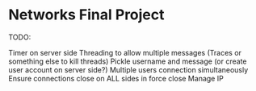 # Networks Final Project

TODO:

Timer on server side
Threading to allow multiple messages (Traces or something else to kill threads)
Pickle username and message (or create user account on server side?)
Multiple users connection simultaneously
Ensure connections close on ALL sides in force close
Manage IP
